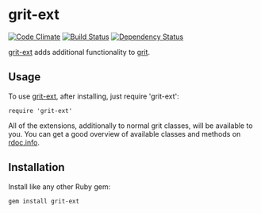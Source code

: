 # grit-ext

[![Code Climate](https://codeclimate.com/github/mmozuras/grit-ext.png)](https://codeclimate.com/github/mmozuras/grit-ext)
[![Build Status](https://secure.travis-ci.org/mmozuras/grit-ext.png)](http://travis-ci.org/mmozuras/grit-ext)
[![Dependency Status](https://gemnasium.com/mmozuras/grit-ext.png)](https://gemnasium.com/mmozuras/grit-ext)

[grit-ext][] adds additional functionality to [grit][].

## Usage

To use [grit-ext][], after installing, just require 'grit-ext':

    require 'grit-ext'

All of the extensions, additionally to normal grit classes, will be available to
you. You can get a good overview of available classes and methods on [rdoc.info](http://rdoc.info/github/mmozuras/grit-ext).

## Installation

Install like any other Ruby gem:

    gem install grit-ext

[grit-ext]: https://rubygems.org/gems/grit-ext
[grit]: https://github.com/mojombo/grit
